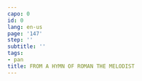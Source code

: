 ```yaml
---
capo: 0
id: 0
lang: en-us
page: '147'
step: ''
subtitle: ''
tags:
- pan
title: FROM A HYMN OF ROMAN THE MELODIST
---
```

